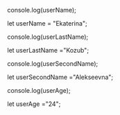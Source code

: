 console.log(userName);

let userName = "Ekaterina";

console.log(userLastName);

let userLastName ="Kozub";

console.log(userSecondName);

let userSecondName ="Alekseevna";

console.log(userAge);

let userAge ="24";
